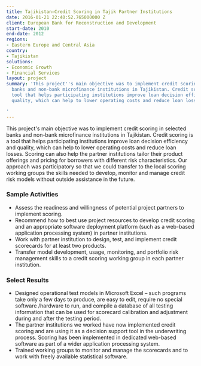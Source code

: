 ```yaml
---
title: Tajikistan—Credit Scoring in Tajik Partner Institutions
date: 2016-01-21 22:40:52.765000000 Z
client: European Bank for Reconstruction and Development
start-date: 2010
end-date: 2012
regions:
- Eastern Europe and Central Asia
country:
- Tajikistan
solutions:
- Economic Growth
- Financial Services
layout: project
summary: 'This project''s main objective was to implement credit scoring in selected
  banks and non-bank microfinance institutions in Tajikistan. Credit scoring is a
  tool that helps participating institutions improve loan decision efficiency and
  quality, which can help to lower operating costs and reduce loan losses.

'
---
```


This project's main objective was to implement credit scoring in selected banks and non-bank microfinance institutions in Tajikistan. Credit scoring is a tool that helps participating institutions improve loan decision efficiency and quality, which can help to lower operating costs and reduce loan losses. Scoring can also help the partner institutions tailor their product offerings and pricing for borrowers with different risk characteristics. Our approach was participatory so that we could transfer to the local scoring working groups the skills needed to develop, monitor and manage credit risk models without outside assistance in the future.

###  Sample Activities

* Assess the readiness and willingness of potential project partners to implement scoring.
* Recommend how to best use project resources to develop credit scoring and an appropriate software deployment platform (such as a web-based application processing system) in partner institutions.
* Work with partner institution to design, test, and implement credit scorecards for at least two products.
* Transfer model development, usage, monitoring, and portfolio risk management skills to a credit scoring working group in each partner institution.

###  Select Results

* Designed operational test models in Microsoft Excel – such programs take only a few days to produce, are easy to edit, require no special software /hardware to run, and compile a database of all testing information that can be used for scorecard calibration and adjustment during and after the testing period.
* The partner institutions we worked have now implemented credit scoring and are using it as a decision support tool in the underwriting process. Scoring has been implemented in dedicated web-based software as part of a wider application processing system.
* Trained working groups to monitor and manage the scorecards and to work with freely available statistical software.
